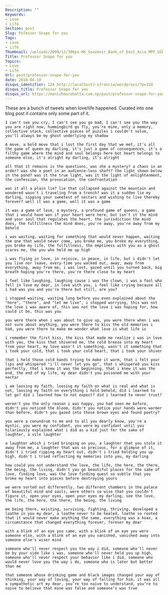 ```yaml
---
Description: ""
Keywords:
- Love
- Life
Section: post
Slug: Pofessor Snape for you
Tags:
- Love
- Life
Thumbnail: /uploads/2009/12/300px-HK_Souvenir_Bank_of_East_Asia_MPF_USB_Flash_Drive_a.jpg
Title: Professor Snape for you
Topics:
- Love
- Life
Url: post/professor-snape-for-you
date: 2018-04-10
disqus_identifier: 124 http://localhost/~sfrancia/wordpress/?p=124
disqus_title: Professor Snape for you
disqus_url: https://manishmarahatta.com.np/post/professor-snape-for-you/
---
```


These are a bunch of tweets when love/life happened. Curated into one blog post it contains only some part of it.



```I can't see you cry, I can't see you go mad, I can't see you the way you are right now, hummingbird go fly, you're mine, only a memory, collective stack, collective pieces of puzzles i couldn't solve, you'll always be my ghost underlying my shadow```

```A move, a bold move that i lost the first day that we met, it's all the game of queen my darling, it's just a game of consequences, it's a filthy game where the mind and soul belongs here but heart belongs to someone else, it's alright my darling, it's alright```

```all that it remains is the questions, was she a mystery? a chaos in an order? was she a poet in an audience-less shaft? the light shown below in the pond? was it the true light, was it the light of enlightenment, the confession, the provocation, the confrontation```

```was it all a plain lie? lie that collapsed against the mountain and wondered wasn't i traveling from a trench? was it a sudden lie my darling, sipping your sweetest of nectars and wishing to live thereby forever? well it was a game, well it was a game```

```it was a game of love, a mystery, a profound game of queens, a game that i would have won if your heart were here, but isn't it the mind and your soul that regulates the heart, the jurisdiction the mind does, the fulfillness the mind does, you're away, you're away from my behold```

```i was waiting, waiting for something that would never happen, waiting the one that would never come, you broke me, you broke my everything, you broke my life, the fulfillness, the emptiness with you as a ghost scares me, the you who held me up high```

```i was flying in love, in rejoice, in peace, in life, but i didn't let you live nor leave, every-time you walked out, away, away from everything, away from me, i was lost, gazed until you turned back, big breath hoping you're there, you're there close to my heart```

```i feel like laughing, laughing cause i was the clown, i was a fool who fell in love my dear, in love with you, i feel like crying because all i had was you and you're there but still, are you?```

```i stopped waiting, waiting long before you even explained about the "here", "there", and "let me live", i stopped worrying, this was not the love i was aware of, this was not the love i was hoping for, how could it be, this was you```

```you were there when i was about to give up, you were there when i was not sure about anything, you were there to kiss the old memories i had, you were there to make me wonder what love is what life is```

```i remember the first kiss, the kiss that made me realize i was in love with you, the kiss that shivered me, the cold breeze into my heart from your heart, my love wasn't it something, wasn't it something that i took your cold, that i took your cold heart, that i took your shiver```

```that i held those cold hands trying to make it warm, that i felt your lips and whispered "i'll never let you go", that i whispered you kiss perfectly, that i knew it was the beginning, that i knew it was the end, the end of my life, my dear didn't you poisoned me with your nectar```

```i am loosing my faith, loosing my faith on what is real and what is not, loosing my faith on everything i hold behold, did i learned to let go? did i learned how to not expect? did i learned to never trust?```

```weren't you the only reason i was happy, you had seen me before, didn't you noticed the bloom, didn't you notice your hands were warmer than before, didn't you gazed into those brown eyes and found poetry?```

```you were a conundrum to me and to all you dearly know, you're a mystic, you were my confidant, you were my confidant until you hilariously explained what i did as a kid just for the sake of laughter, a vile laughter```

```a laughter which i tried bringing on you, a laughter that you stole it away from me, a laughter that was so precious, for a glimpse of it, didn't i tried ripping my heart out, didn't i tried helding you up high, didn't i tried reflecting my memories into you, my darling```

```how could you not understand the love, the life, the here, the there, the being, the living, didn't you go beautiful places for the sake of love, finding love, was the love finding quest so subtle that you broke my heart into pieces before destroying yours```

```we were sorted out differently, two different chambers in the palace of beautiful mind and souls, were others so wise that you couldn't figure it, open your eyes, open your eyes my darling, see the love, the life, the here, the there, the being, the living```

```me being there, existing, surviving, fighting, thriving, developed a loathe in you my dear, a loathe never to be healed, loathe so rooted that it would never make anything the same, everything was a hoax, a circumstance that changed everything forever, forever my dear```

```with a blink of an eye you came, with a blink of an eye you were someone else, with a blink of an eye you vanished, vanished away into someone else's wiser mind```

```someone who'll never respect you the way i did, someone who'll never be by your side like i was, someone who'll never held you up high, someone who'll never respect your behavior like i did, someone who would never love you the way i do, someone who is later but better than me```

```that someone whose drinking game and black images changed your way of thinking, your way of loving, your way of falling for him, it was all a sympathetic art my dear, you’re too naive to understand, you’re to naive to believe that mine was false and someone’s was true```
